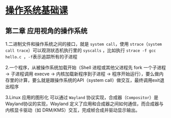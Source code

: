 # [操作系统基础课](https://jyywiki.cn/OS/2025/)

## 第二章  应用视角的操作系统

1.二进制文件和操作系统之间的接口，就是 `system call`，使用 `strace`（`system call trace`）可以观测状态机执行里的 `syscalls` ，比如执行 `strace -f gcc hello.c `，`-f`表示追踪所有的子进程

2.一个程序，从被操作系统加载开始（Shell 进程或其他父进程先 fork 一个子进程 → 子进程调用 execve → 内核加载新程序到子进程 → 程序开始运行），要么做内存里的计算，要么就是跟操作系统的API（system call）做交互，最终调用exit退出程序

3.Linux 应用的图形化 可以通过 `Wayland` 协议实现，合成器（`Compositor`）是 Wayland协议的实现，Wayland 定义了应用和合成器之间如何通信，而合成器与内核显卡驱动（如 DRM/KMS）交互，完成帧合成并驱动显示输出。

